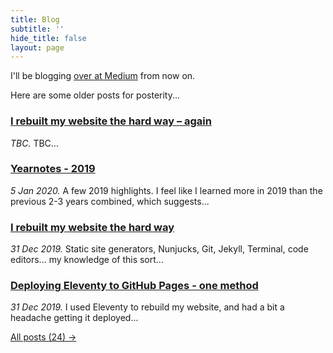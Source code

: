 ```yaml
---
title: Blog 
subtitle: ''
hide_title: false
layout: page
---
```


I'll be blogging [over at Medium](https://medium.com/@tomhiskey) from now on. 

Here are some older posts for posterity...

### [I rebuilt my website the hard way – again](/blog/i-rebuilt-my-website-the-hard-way-again/)
*TBC.* TBC...

### [Yearnotes - 2019](/blog/yearnotes-2019/)
*5 Jan 2020.* A few 2019 highlights. I feel like I learned more in 2019 than the previous 2-3 years combined, which suggests...

### [I rebuilt my website the hard way](/blog/i-rebuilt-my-website-the-hard-way/)
*31 Dec 2019.* Static site generators, Nunjucks, Git, Jekyll, Terminal, code editors... my knowledge of this sort...

### [Deploying Eleventy to GitHub Pages - one method](/blog/deploying-eleventy-to-github-pages-one-way/)
*31 Dec 2019.* I used Eleventy to rebuild my website, and had a bit a headache getting it deployed...


[All posts (24) →](/blog/blog-archive)